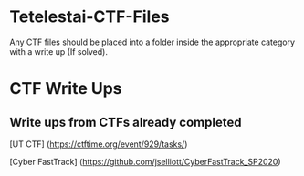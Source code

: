 # Tetelestai-CTF-Files
Any CTF files should be placed into a folder inside the appropriate category with a write up (If solved).

# CTF Write Ups
## Write ups from CTFs already completed

[UT CTF] (https://ctftime.org/event/929/tasks/)

[Cyber FastTrack] (https://github.com/jselliott/CyberFastTrack_SP2020)
